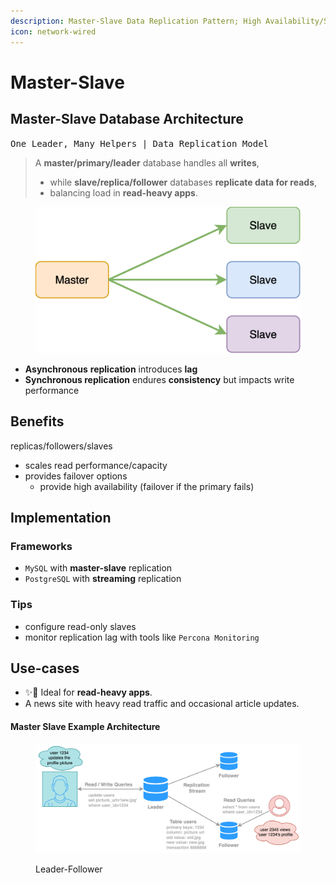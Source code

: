 ```yaml
---
description: Master-Slave Data Replication Pattern; High Availability/Scalability Pattern
icon: network-wired
---
```


# Master-Slave

## Master-Slave Database Architecture

<kbd>One Leader, Many Helpers | Data Replication Model</kbd>

> A **master/primary/leader** database handles all **writes**,
>
> * while **slave/replica/follower** databases **replicate data for reads**,
> * balancing load in **read-heavy apps**.

<figure><img src="../../.gitbook/assets/software-architecture_architectural-pattern_master-slave.svg" alt="" width="563"><figcaption></figcaption></figure>



* **Asynchronous** **replication** introduces **lag**
* **Synchronous replication** endures **consistency** but impacts write performance



## Benefits

replicas/followers/slaves

* scales read performance/capacity
* provides failover options
  * provide high availability (failover if the primary fails)



## Implementation

### Frameworks

* `MySQL` with **master-slave** replication
* `PostgreSQL` with **streaming** replication

### Tips

* configure read-only slaves&#x20;
* monitor replication lag with tools like `Percona Monitoring`



## Use-cases

* ✨📌 Ideal for **read-heavy apps**.
* A news site with heavy read traffic and occasional article updates.



#### Master Slave Example Architecture

<figure><img src="../../.gitbook/assets/software-architecture_master-slave_example_leader-follower.svg" alt=""><figcaption><p>Leader-Follower</p></figcaption></figure>



